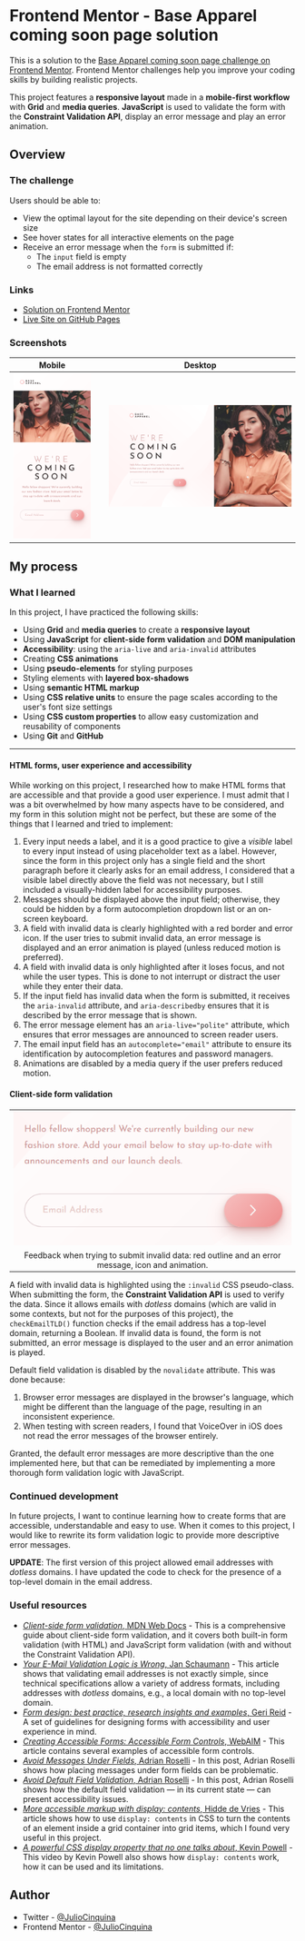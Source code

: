 # Frontend Mentor - Base Apparel coming soon page solution

This is a solution to the [Base Apparel coming soon page challenge on Frontend Mentor](https://www.frontendmentor.io/challenges/base-apparel-coming-soon-page-5d46b47f8db8a7063f9331a0). Frontend Mentor challenges help you improve your coding skills by building realistic projects.

This project features a **responsive layout** made in a **mobile-first workflow** with **Grid** and **media queries**. **JavaScript** is used to validate the form with the **Constraint Validation API**, display an error message and play an error animation.

## Overview

### The challenge

Users should be able to:

- View the optimal layout for the site depending on their device's screen size
- See hover states for all interactive elements on the page
- Receive an error message when the `form` is submitted if:
  - The `input` field is empty
  - The email address is not formatted correctly

### Links

- [Solution on Frontend Mentor](https://www.frontendmentor.io/solutions/form-validation-with-constraint-validation-api-css-error-animation-Czkq91CVxn)
- [Live Site on GitHub Pages](https://juliocinquina.github.io/fem-base-apparel-coming-soon/)

### Screenshots

|                                Mobile                                 |     |                                 Desktop                                 |
| :-------------------------------------------------------------------: | :-: | :---------------------------------------------------------------------: |
| ![Mobile layout of the solution](./screenshots/screenshot-mobile.png) |     | ![Desktop layout of the solution](./screenshots/screenshot-desktop.png) |

## My process

### What I learned

In this project, I have practiced the following skills:

- Using **Grid** and **media queries** to create a **responsive layout**
- Using **JavaScript** for **client-side form validation** and **DOM manipulation**
- **Accessibility**: using the `aria-live` and `aria-invalid` attributes
- Creating **CSS animations**
- Using **pseudo-elements** for styling purposes
- Styling elements with **layered box-shadows**
- Using **semantic HTML markup**
- Using **CSS relative units** to ensure the page scales according to the user's font size settings
- Using **CSS custom properties** to allow easy customization and reusability of components
- Using **Git** and **GitHub**

---

#### HTML forms, user experience and accessibility

While working on this project, I researched how to make HTML forms that are accessible and that provide a good user experience. I must admit that I was a bit overwhelmed by how many aspects have to be considered, and my form in this solution might not be perfect, but these are some of the things that I learned and tried to implement:

1. Every input needs a label, and it is a good practice to give a _visible_ label to every input instead of using placeholder text as a label. However, since the form in this project only has a single field and the short paragraph before it clearly asks for an email address, I considered that a visible label directly above the field was not necessary, but I still included a visually-hidden label for accessibility purposes.
1. Messages should be displayed above the input field; otherwise, they could be hidden by a form autocompletion dropdown list or an on-screen keyboard.
1. A field with invalid data is clearly highlighted with a red border and error icon. If the user tries to submit invalid data, an error message is displayed and an error animation is played (unless reduced motion is preferred).
1. A field with invalid data is only highlighted after it loses focus, and not while the user types. This is done to not interrupt or distract the user while they enter their data.
1. If the input field has invalid data when the form is submitted, it receives the `aria-invalid` attribute, and `aria-describedby` ensures that it is described by the error message that is shown.
1. The error message element has an `aria-live="polite"` attribute, which ensures that error messages are announced to screen reader users.
1. The email input field has an `autocomplete="email"` attribute to ensure its identification by autocompletion features and password managers.
1. Animations are disabled by a media query if the user prefers reduced motion.

#### Client-side form validation

<table align="center">
  <tr>
    <td align="center"><img src="./screenshots/form-validation.gif" alt="invalid email entered in input field, triggering an error animation and message"></td>
  </tr>
  <tr>
    <td align="center">Feedback when trying to submit invalid data: red outline and an error message, icon and animation.</td>
  </tr>
</table>

A field with invalid data is highlighted using the `:invalid` CSS pseudo-class. When submitting the form, the **Constraint Validation API** is used to verify the data. Since it allows emails with _dotless_ domains (which are valid in some contexts, but not for the purposes of this project), the `checkEmailTLD()` function checks if the email address has a top-level domain, returning a Boolean. If invalid data is found, the form is not submitted, an error message is displayed to the user and an error animation is played.

Default field validation is disabled by the `novalidate` attribute. This was done because:

1. Browser error messages are displayed in the browser's language, which might be different than the language of the page, resulting in an inconsistent experience.
1. When testing with screen readers, I found that VoiceOver in iOS does not read the error messages of the browser entirely.

Granted, the default error messages are more descriptive than the one implemented here, but that can be remediated by implementing a more thorough form validation logic with JavaScript.

### Continued development

In future projects, I want to continue learning how to create forms that are accessible, understandable and easy to use. When it comes to this project, I would like to rewrite its form validation logic to provide more descriptive error messages.

**UPDATE**: The first version of this project allowed email addresses with _dotless_ domains. I have updated the code to check for the presence of a top-level domain in the email address.

### Useful resources

- [_Client-side form validation_, MDN Web Docs](https://developer.mozilla.org/en-US/docs/Learn/Forms/Form_validation) - This is a comprehensive guide about client-side form validation, and it covers both built-in form validation (with HTML) and JavaScript form validation (with and without the Constraint Validation API).
- [_Your E-Mail Validation Logic is Wrong_, Jan Schaumann](https://www.netmeister.org/blog/email.html#dotless) - This article shows that validating email addresses is not exactly simple, since technical specifications allow a variety of address formats, including addresses with _dotless_ domains, e.g., a local domain with no top-level domain.
- [_Form design: best practice, research insights and examples_, Geri Reid](https://gerireid.com/forms.html) - A set of guidelines for designing forms with accessibility and user experience in mind.
- [_Creating Accessible Forms: Accessible Form Controls_, WebAIM](https://webaim.org/techniques/forms/controls) - This article contains several examples of accessible form controls.
- [_Avoid Messages Under Fields_, Adrian Roselli](https://adrianroselli.com/2017/01/avoid-messages-under-fields.html) - In this post, Adrian Roselli shows how placing messages under form fields can be problematic.
- [_Avoid Default Field Validation_, Adrian Roselli](https://adrianroselli.com/2019/02/avoid-default-field-validation.html) - In this post, Adrian Roselli shows how the default field validation — in its current state — can present accessibility issues.
- [_More accessible markup with display: contents_, Hidde de Vries](https://hidde.blog/more-accessible-markup-with-display-contents/) - This article shows how to use `display: contents` in CSS to turn the contents of an element inside a grid container into grid items, which I found very useful in this project.
- [_A powerful CSS display property that no one talks about_, Kevin Powell](https://www.youtube.com/watch?v=cs37yx73b1o) - This video by Kevin Powell also shows how `display: contents` work, how it can be used and its limitations.

## Author

- Twitter - [@JulioCinquina](https://twitter.com/JulioCinquina)
- Frontend Mentor - [@JulioCinquina](https://www.frontendmentor.io/profile/JulioCinquina)
